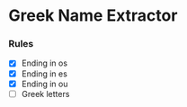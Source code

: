 # Greek Name Extractor

### Rules
- [x] Ending in os
- [x] Ending in es
- [x] Ending in ou
- [ ] Greek letters
